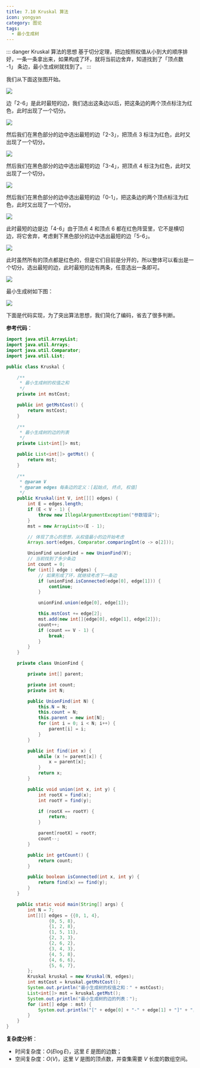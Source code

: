 ```yaml
---
title: 7.10 Kruskal 算法
icon: yongyan
category: 图论
tags:
  - 最小生成树
---
```


::: danger Kruskal 算法的思想
基于切分定理，把边按照权值从小到大的顺序排好，一条一条拿出来，如果构成了环，就将当前边舍弃，知道找到了「顶点数 -1」 条边，最小生成树就找到了。
:::

我们从下面这张图开始。

![](https://tva1.sinaimg.cn/large/008i3skNgy1gxa9cgbmf1j310s0hu3zm.jpg)

边「2-6」是此时最短的边，我们选出这条边以后，把这条边的两个顶点标注为红色，此时出现了一个切分。

![](https://tva1.sinaimg.cn/large/008i3skNgy1gxa9clwounj311g0hy3zn.jpg)

然后我们在黑色部分的边中选出最短的边「2-3」，把顶点 3 标注为红色，此时又出现了一个切分。

![](https://tva1.sinaimg.cn/large/008i3skNgy1gxa9cn8me6j31320j83zp.jpg)

然后我们在黑色部分的边中选出最短的边「3-4」，把顶点 4 标注为红色，此时又出现了一个切分。

![](https://tva1.sinaimg.cn/large/008i3skNgy1gxa9cp5y3kj311u0iimyc.jpg)

然后我们在黑色部分的边中选出最短的边「0-1」，把这条边的两个顶点标注为红色，此时又出现了一个切分。

![](https://tva1.sinaimg.cn/large/008i3skNgy1gxa9daaoodj313e0is3zq.jpg)

此时最短的边是边「4-6」由于顶点 4 和顶点 6 都在红色阵营里，它不是横切边，将它舍弃，考虑剩下黑色部分的边中选出最短的边「5-6」。

![](https://tva1.sinaimg.cn/large/008i3skNgy1gxa9f8fr2nj31640kqmyi.jpg)

此时虽然所有的顶点都是红色的，但是它们目前是分开的，所以整体可以看出是一个切分。选出最短的边，此时最短的边有两条，任意选出一条即可。

![](https://tva1.sinaimg.cn/large/008i3skNgy1gxa9fhuqfxj31140i075i.jpg)

最小生成树如下图：

![](https://tva1.sinaimg.cn/large/008i3skNgy1gxa9fz0p0yj311y0i4jsf.jpg)

下面是代码实现，为了突出算法思想，我们简化了编码，省去了很多判断。

**参考代码**：

```java
import java.util.ArrayList;
import java.util.Arrays;
import java.util.Comparator;
import java.util.List;

public class Kruskal {

    /**
     * 最小生成树的权值之和
     */
    private int mstCost;

    public int getMstCost() {
        return mstCost;
    }

    /**
     * 最小生成树的边的列表
     */
    private List<int[]> mst;

    public List<int[]> getMst() {
        return mst;
    }

    /**
     * @param V
     * @param edges 每条边的定义：[起始点, 终点, 权值]
     */
    public Kruskal(int V, int[][] edges) {
        int E = edges.length;
        if (E < V - 1) {
            throw new IllegalArgumentException("参数错误");
        }
        mst = new ArrayList<>(E - 1);

        // 体现了贪心的思想，从权值最小的边开始考虑
        Arrays.sort(edges, Comparator.comparingInt(o -> o[2]));

        UnionFind unionFind = new UnionFind(V);
        // 当前找到了多少条边
        int count = 0;
        for (int[] edge : edges) {
            // 如果形成了环，就继续考虑下一条边
            if (unionFind.isConnected(edge[0], edge[1])) {
                continue;
            }

            unionFind.union(edge[0], edge[1]);

            this.mstCost += edge[2];
            mst.add(new int[]{edge[0], edge[1], edge[2]});
            count++;
            if (count == V - 1) {
                break;
            }
        }
    }

    private class UnionFind {

        private int[] parent;

        private int count;
        private int N;

        public UnionFind(int N) {
            this.N = N;
            this.count = N;
            this.parent = new int[N];
            for (int i = 0; i < N; i++) {
                parent[i] = i;
            }
        }

        public int find(int x) {
            while (x != parent[x]) {
                x = parent[x];
            }
            return x;
        }

        public void union(int x, int y) {
            int rootX = find(x);
            int rootY = find(y);

            if (rootX == rootY) {
                return;
            }

            parent[rootX] = rootY;
            count--;
        }

        public int getCount() {
            return count;
        }

        public boolean isConnected(int x, int y) {
            return find(x) == find(y);
        }
    }

    public static void main(String[] args) {
        int N = 7;
        int[][] edges = {{0, 1, 4},
                {0, 5, 8},
                {1, 2, 8},
                {1, 5, 11},
                {2, 3, 3},
                {2, 6, 2},
                {3, 4, 3},
                {4, 5, 8},
                {4, 6, 6},
                {5, 6, 7},
        };
        Kruskal kruskal = new Kruskal(N, edges);
        int mstCost = kruskal.getMstCost();
        System.out.println("最小生成树的权值之和：" + mstCost);
        List<int[]> mst = kruskal.getMst();
        System.out.println("最小生成树的边的列表：");
        for (int[] edge : mst) {
            System.out.println("[" + edge[0] + "-" + edge[1] + "]" + "，权值：" + edge[2]);
        }
    }
}
```

**复杂度分析**：

- 时间复杂度：$O(E \log E)$，这里 $E$ 是图的边数；
- 空间复杂度：$O(V)$，这里 $V$ 是图的顶点数，并查集需要 $V$ 长度的数组空间。
